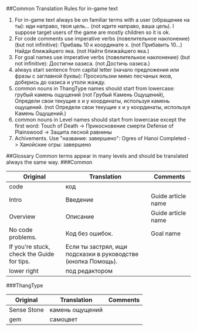 ##Common Translation Rules for in-game text
1. For in-game text always be on familiar terms with a user (обращение на ты):
иди направо, твоя цель... (not идите направо, ваша цель).
I suppose target users of the game are mostly children so it is ok.
2. For code comments use imperative verbs (повелительное наклонение) (but not infinitive):
Прибавь 10 к координате x. (not Прибавить 10...)
Найди ближайшего яка. (not Найти ближайшего яка.)
3. For goal names use imperative verbs (повелительное наклонение) (but not infinitive):
Достигни оазиса. (not Достичь оазиса.)
4. always start sentence from capital letter (начало предложения или фразы с заглавной буквы):
Проскользни мимо песчаных яков, доберись до оазиса и утоли жажду.
5. common nouns in ThangType names should start from lowercase:
грубый камень ощущений (not Грубый Камень Ощущений),
Определи свои текущие x и y координаты, используя камень ощущений.
(not Определи свои текущие x и y координаты, используя Камень Ощущений.)
6. common nouns in Level names should start from lowercase except the first word:
Touch of Death -> Прикосновение смерти
Defense of Plainswood -> Защита лесной равнины
7. Achivements. Use "название: завершено":
Ogres of Hanoi Completed -> Ханойские огры: завершено

##Glossary
Common terms appear in many levels and should be translated always the same way.
###Common

| Original         | Translation     | Comments                      |
|------------------|-----------------|-------------------------------|
| code | код   |  |
| Intro | Введение | Guide article name |
| Overview | Описание | Guide article name |
| No code problems. | Код без ошибок. | Goal name |
| If you're stuck, check the Guide for tips. | Если ты застрял, ищи подсказки в руководстве (кнопка Помощь). | |
| lower right | под редактором | |

###ThangType

| Original         | Translation     | Comments                      |
|------------------|-----------------|-------------------------------|
| Sense Stone | камень ощущений |  |
| gem | самоцвет |  |
